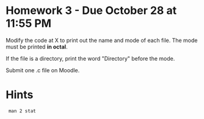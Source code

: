 # Homework 3 - Due October 28 at 11:55 PM

Modify the code at X to print out the name and mode of each file. The mode 
must be printed **in octal**.

If the file is a directory, print the word "Directory" before the mode.

Submit one .c file on Moodle.

# Hints

     man 2 stat
